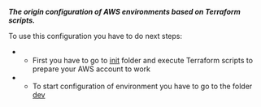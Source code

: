 ***The origin configuration of AWS environments based on Terraform scripts.***

  To use this configuration you have to do next steps:
  
 * * First you have to go to [init](https://github.com/sadoha/aws_eks_cluster/tree/master/init) folder and execute Terraform scripts to prepare your AWS account to work 
    
 * * To start configuration of environment you have to go to the folder [dev](https://github.com/sadoha/aws_eks_cluster/tree/master/dev)



